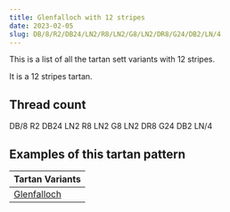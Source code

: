 ```yaml
---
title: Glenfalloch with 12 stripes
date: 2023-02-05
slug: DB/8/R2/DB24/LN2/R8/LN2/G8/LN2/DR8/G24/DB2/LN/4
---
```

This is a list of all the tartan sett variants with 12 stripes.

It is a 12 stripes tartan.


## Thread count
DB/8 R2 DB24 LN2 R8 LN2 G8 LN2 DR8 G24 DB2 LN/4

## Examples of this tartan pattern

| Tartan Variants |
|---------------|
| [Glenfalloch](/variants/db/8/r2/db24/ln2/r8/ln2/g8/ln2/dr8/g24/db2/ln/4-db000030-dr802040-g006030-lne0e0e0-rd03030)||

